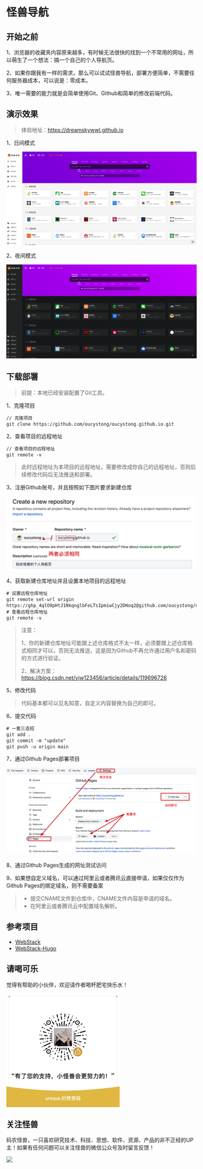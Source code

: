 # 怪兽导航

## 开始之前

1、浏览器的收藏夹内容原来越多，有时候无法很快的找到一个不常用的网址，所以萌生了一个想法：搞一个自己的个人导航页。

2、如果你跟我有一样的需求，那么可以试试怪兽导航，部署方便简单，不需要任何服务器成本，可以说是：零成本。

3、唯一需要的能力就是会简单使用Git、Github和简单的修改前端代码。

## 演示效果

>体验地址：https://dreamskywwl.github.io

1、日间模式

![](images/日间模式.png)

2、夜间模式

![](images/夜间模式.png)

## 下载部署

>前提：本地已经安装配置了Git工具。

1、克隆项目

```shell
// 克隆项目
git clone https://github.com/oucystong/oucystong.github.io.git
```

2、查看项目的远程地址

```shell
// 查看项目的远程地址
git remote -v
```

>此时远程地址为本项目的远程地址，需要修改成你自己的远程地址，否则后续修改代码后无法推送和部署。

3、注册Github账号，并且按照如下图片要求新建仓库

![](images/新建Github仓库要求.png)

4、获取新建仓库地址并且设置本地项目的远程地址

```shell
# 设置远程仓库地址
git remote set-url origin https://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@github.com/oucystong/oucystong.github.io.git
# 查看远程仓库地址
git remote -v
```

>注意：
>
>1、你的新建仓库地址可能跟上述仓库格式不太一样，必须要跟上述仓库格式相同才可以，否则无法推送，这是因为Github不再允许通过用户名和密码的方式进行验证。
>
>2、解决方案：https://blog.csdn.net/yjw123456/article/details/119696726

5、修改代码

>代码基本都可以见名知意，自定义内容替换为自己的即可。

6、提交代码

```shell
# 一套三连招
git add .
git commit -m "update"
git push -u origin main
```

7、通过Github Pages部署项目

![](images/部署成功.png)

8、通过Github Pages生成的网址测试访问

9、如果想自定义域名，可以通过阿里云或者腾讯云直接申请，如果仅仅作为Github Pages的绑定域名，则不需要备案

> * 提交CNAME文件到仓库中，CNAME文件内容是申请的域名。
> * 在阿里云或者腾讯云中配置域名解析。

## 参考项目

* [WebStack](https://github.com/WebStackPage/WebStackPage.github.io/)
* [WebStack-Hugo](https://github.com/shenweiyan/WebStack-Hugo)

## 请喝可乐

觉得有帮助的小伙伴，欢迎请作者喝杯肥宅快乐水！

<img src="images/赞赏码.JPG" width = "300" height = "300" alt="图片名称" align="center" />



## 关注怪兽

码农怪兽，一只喜欢研究技术、科技、思想、软件、资源、产品的非不正经的UP主！如果有任何问题可以关注怪兽的微信公众号及时留言反馈！

![](images/码农怪兽公众号二维码.png)
